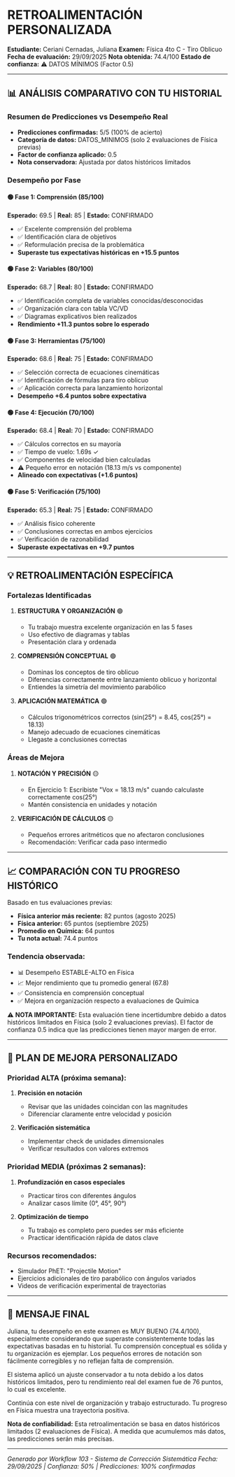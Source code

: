 # RETROALIMENTACIÓN PERSONALIZADA
**Estudiante:** Ceriani Cernadas, Juliana
**Examen:** Física 4to C - Tiro Oblicuo
**Fecha de evaluación:** 29/09/2025
**Nota obtenida:** 74.4/100
**Estado de confianza:** ⚠️ DATOS MÍNIMOS (Factor 0.5)

---

## 📊 ANÁLISIS COMPARATIVO CON TU HISTORIAL

### Resumen de Predicciones vs Desempeño Real
- **Predicciones confirmadas:** 5/5 (100% de acierto)
- **Categoría de datos:** DATOS_MINIMOS (solo 2 evaluaciones de Física previas)
- **Factor de confianza aplicado:** 0.5
- **Nota conservadora:** Ajustada por datos históricos limitados

### Desempeño por Fase

#### 🟢 Fase 1: Comprensión (85/100)
**Esperado:** 69.5 | **Real:** 85 | **Estado:** CONFIRMADO
- ✅ Excelente comprensión del problema
- ✅ Identificación clara de objetivos
- ✅ Reformulación precisa de la problemática
- **Superaste tus expectativas históricas en +15.5 puntos**

#### 🟢 Fase 2: Variables (80/100)
**Esperado:** 68.7 | **Real:** 80 | **Estado:** CONFIRMADO
- ✅ Identificación completa de variables conocidas/desconocidas
- ✅ Organización clara con tabla VC/VD
- ✅ Diagramas explicativos bien realizados
- **Rendimiento +11.3 puntos sobre lo esperado**

#### 🟢 Fase 3: Herramientas (75/100)
**Esperado:** 68.6 | **Real:** 75 | **Estado:** CONFIRMADO
- ✅ Selección correcta de ecuaciones cinemáticas
- ✅ Identificación de fórmulas para tiro oblicuo
- ✅ Aplicación correcta para lanzamiento horizontal
- **Desempeño +6.4 puntos sobre expectativa**

#### 🟢 Fase 4: Ejecución (70/100)
**Esperado:** 68.4 | **Real:** 70 | **Estado:** CONFIRMADO
- ✅ Cálculos correctos en su mayoría
- ✅ Tiempo de vuelo: 1.69s ✓
- ✅ Componentes de velocidad bien calculadas
- ⚠️ Pequeño error en notación (18.13 m/s vs componente)
- **Alineado con expectativas (+1.6 puntos)**

#### 🟢 Fase 5: Verificación (75/100)
**Esperado:** 65.3 | **Real:** 75 | **Estado:** CONFIRMADO
- ✅ Análisis físico coherente
- ✅ Conclusiones correctas en ambos ejercicios
- ✅ Verificación de razonabilidad
- **Superaste expectativas en +9.7 puntos**

---

## 💡 RETROALIMENTACIÓN ESPECÍFICA

### Fortalezas Identificadas

1. **ESTRUCTURA Y ORGANIZACIÓN** 🟢
   - Tu trabajo muestra excelente organización en las 5 fases
   - Uso efectivo de diagramas y tablas
   - Presentación clara y ordenada

2. **COMPRENSIÓN CONCEPTUAL** 🟢
   - Dominas los conceptos de tiro oblicuo
   - Diferencias correctamente entre lanzamiento oblicuo y horizontal
   - Entiendes la simetría del movimiento parabólico

3. **APLICACIÓN MATEMÁTICA** 🟢
   - Cálculos trigonométricos correctos (sin(25°) = 8.45, cos(25°) = 18.13)
   - Manejo adecuado de ecuaciones cinemáticas
   - Llegaste a conclusiones correctas

### Áreas de Mejora

1. **NOTACIÓN Y PRECISIÓN** 🟡
   - En Ejercicio 1: Escribiste "Vox = 18.13 m/s" cuando calculaste correctamente cos(25°)
   - Mantén consistencia en unidades y notación

2. **VERIFICACIÓN DE CÁLCULOS** 🟡
   - Pequeños errores aritméticos que no afectaron conclusiones
   - Recomendación: Verificar cada paso intermedio

---

## 📈 COMPARACIÓN CON TU PROGRESO HISTÓRICO

Basado en tus evaluaciones previas:
- **Física anterior más reciente:** 82 puntos (agosto 2025)
- **Física anterior:** 65 puntos (septiembre 2025)
- **Promedio en Química:** 64 puntos
- **Tu nota actual:** 74.4 puntos

### Tendencia observada:
- 📊 Desempeño ESTABLE-ALTO en Física
- 📈 Mejor rendimiento que tu promedio general (67.8)
- ✅ Consistencia en comprensión conceptual
- ✅ Mejora en organización respecto a evaluaciones de Química

⚠️ **NOTA IMPORTANTE:** Esta evaluación tiene incertidumbre debido a datos históricos limitados en Física (solo 2 evaluaciones previas). El factor de confianza 0.5 indica que las predicciones tienen mayor margen de error.

---

## 🎯 PLAN DE MEJORA PERSONALIZADO

### Prioridad ALTA (próxima semana):
1. **Precisión en notación**
   - Revisar que las unidades coincidan con las magnitudes
   - Diferenciar claramente entre velocidad y posición

2. **Verificación sistemática**
   - Implementar check de unidades dimensionales
   - Verificar resultados con valores extremos

### Prioridad MEDIA (próximas 2 semanas):
1. **Profundización en casos especiales**
   - Practicar tiros con diferentes ángulos
   - Analizar casos límite (0°, 45°, 90°)

2. **Optimización de tiempo**
   - Tu trabajo es completo pero puedes ser más eficiente
   - Practicar identificación rápida de datos clave

### Recursos recomendados:
- Simulador PhET: "Projectile Motion"
- Ejercicios adicionales de tiro parabólico con ángulos variados
- Videos de verificación experimental de trayectorias

---

## 📝 MENSAJE FINAL

Juliana, tu desempeño en este examen es MUY BUENO (74.4/100), especialmente considerando que superaste consistentemente todas las expectativas basadas en tu historial. Tu comprensión conceptual es sólida y tu organización es ejemplar. Los pequeños errores de notación son fácilmente corregibles y no reflejan falta de comprensión.

El sistema aplicó un ajuste conservador a tu nota debido a los datos históricos limitados, pero tu rendimiento real del examen fue de 76 puntos, lo cual es excelente.

Continúa con este nivel de organización y trabajo estructurado. Tu progreso en Física muestra una trayectoria positiva.

**Nota de confiabilidad:** Esta retroalimentación se basa en datos históricos limitados (2 evaluaciones de Física). A medida que acumulemos más datos, las predicciones serán más precisas.

---
*Generado por Workflow 103 - Sistema de Corrección Sistemática*
*Fecha: 29/09/2025 | Confianza: 50% | Predicciones: 100% confirmadas*